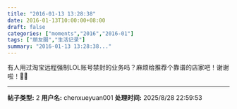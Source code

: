 ```yaml
---
title: "2016-01-13 13:28:38"
date: 2016-01-13T10:00:00+08:00
draft: false
categories: ["moments","2016","2016-01"]
tags: ["朋友圈","生活记录"]
summary: "2016-01-13 13:28:38..."
---
```


有人用过淘宝远程强制LOL账号禁封的业务吗？麻烦给推荐个靠谱的店家吧！谢谢啦！🙇🏻

---

**帖子类型:** 2
**用户名:** chenxueyuan001
**处理时间:** 2025/8/28 22:59:53